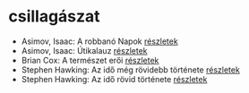 # csillagászat

- Asimov, Isaac: A robbanó Napok [részletek](_details/%7Bopf.creator%7D.md#id_1188)
- Asimov, Isaac: Útikalauz [részletek](_details/%7Bopf.creator%7D.md#id_1171)
- Brian Cox: A természet erői [részletek](_details/%7Bopf.creator%7D.md#id_1517)
- Stephen Hawking: Az idő még rövidebb története [részletek](_details/%7Bopf.creator%7D.md#id_390)
- Stephen Hawking: Az idő rövid története [részletek](_details/%7Bopf.creator%7D.md#id_1166)